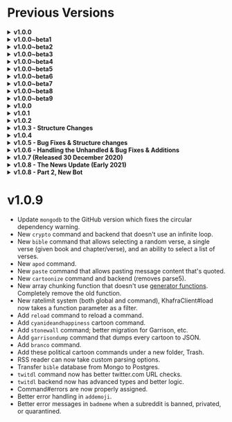 # Previous Versions

<details><summary><b>v1.0.0</b></summary>

* Initial Release
* Guild settings in progress.
* Few commands.
* Bot structure is relatively close to finished.
* Prefix support.
</details>

<details><summary><b>v1.0.0~beta1</b></summary>

* Added custom reacts to GuildSettings.
* Embeds are derived from common characteristics.
* Build scripts are now available for ease of access.
* Intelligently caches GuildSettings.
* Lots of logic and parsing errors were fixed.
</details>

<details><summary><b>v1.0.0~beta2</b></summary>

* Cleanup on some commands and functions.
* GuildSettings: react to a message for a role. New message, old message, guild emoji, unicode emoji. Tweak this setting to your liking.
* Include typings for twemoji-parser.
* Remove inferred return types, add in other types.
</details>

<details><summary><b>v1.0.0~beta3</b></summary>

* Ban now accepts a mention or a user's ID.
* Fixed a few permission issues.
* Better way of getting a user's avatar.
* Default permissions for commands are automatically added.
* GuildSettings: react roles are now stable, and many issues have been resolved.
</details>

<details><summary><b>v1.0.0~beta4</b></summary>

* Split events into separate files.
* Add in a cooldown for commands.
* Removing a reaction from a react role will now remove the role.
* ``loadCommands`` now works on nested directories and no longer requires arguments.
* ``Sanitize`` has been removed from the ``Command`` class.
* Token is loaded from environment variables instead of ``KhafraClient``.
* Add ``mdn`` command for searching Mozilla Development Network easily.
* Add ``npm`` command for searching npmjs.com.
* Functional date formatter without external dependencies.
</details>

<details><summary><b>v1.0.0~beta5</b></summary>

* Add in Spotify command.
* Use ``node-fetch`` for http requests. 
* Remove as many ``any`` types as possible.
* Separate types/interfaces in a separate folder.
* Fix a missing permissions bug in both messageReactionAdd and messageReactionRemove events.
* Fixed randomreacts not working.
* Remove member from random reacts.
* Remove a role react.
</details>

<details><summary><b>v1.0.0~beta6</b></summary>

* Spotify command now defaults to the current song playing if no query is provided.
* Add in a ``role`` command, similar to user/server/channel lookup.
* Remove ``formatEmbed`` method from all commands that implemented it.
* Add in ``cowsay`` command with Tux and head-in options.
* Add in ``poll`` command to create polls.
* Add in ``discrim`` command to find users with a given discriminator.
* Only fetch columns needed from the database when fetching guild settings.
* Compile TypeScript to ESNext instead of ES6.
* Add in ``tictactoe`` command. For now you can only play against the bot.
* Add in ``help`` command for a description and example(s) of usage.
* Add in ``meepcraft`` command to get the number of players on MeepCraft. Routes request through a proxy.
</details>

<details><summary><b>v1.0.0~beta7</b></summary>

* Add in ability to ``blacklist`` commands for a user, channel, or entirety of the guild.
* Add in ability to ``whitelist`` commands for a user or channel.
* Add in different ``cowsay`` types.
* Add in ``pocket`` commands which is a partial wrapper for the GetPocket.com API.
* MongoDB handles Pocket command(s). SQLite3 still handles guildsettings.
* Add in ``tags`` command. Small snippets of text that can be returned at any given point.
* Remove useless permission checks in commands.
* ``meepcraft`` command caches latest results for 5 minutes.
* ``tictactoe`` command will intelligently pick spots now.
* ``tictactoe`` will no longer freeze if it's a draw.
* Fixed issue where bot would give cooldowns if a valid command used a different prefix. For example: `+help` would issue a cooldown on the `help` command if the prefix was `!`.
</details>

<details><summary><b>v1.0.0~beta8</b></summary>

* Added ``pocketadd`` to add articles, videos, or images to your Pocket list!
* ``pocketinit`` is now faster.
* Rename .i.ts files to .d.ts so they aren't transpiled.
* ``messagereact`` is now split into two commands: ``messagereact`` and ``messagereactmessage``. This fixes an issue where a message ID could never be fetched, unless it was in the current channel. GuildSettings will no longer store message content either, as it was unused. 
* On ``messageReactionAdd`` events, if the user isn't manageable by the client, it will (attempt) to DM the user to explain the issue and how to correct it.
* Commands that use the date formatter will now show the timezone (in GMT) and are in 12-hour times rather than 24-hours.
* Fixed a logic error in the ``ban`` command that would incorrectly check which member was bannable.
* Incorrect time inputs in ``ban`` will no longer throw an error.
* Cooldown messages will now tell the user the remaining time until they can use the command again.
* ``list`` command now sorts by category, making it much better.
* Add in ``insights``, which are similar to Discord's insights.
* Replace global ``isNaN`` with ``Number.isNaN``.
* Add in ``trivia``, ``triviahelp``, and ``trivialist`` commands.
</details>

<details><summary><b>v1.0.0~beta9</b></summary>

* Fixed ``Trivia`` types being compiled.
* MDN command now uses an official search API which I detail [here](https://github.com/Anish-Shobith/mdn-api/issues/2#issuecomment-671545742).
* Fix regressions where ``Number.isNaN`` was used rather than global ``isNaN``.
* Add in ``minesweeper`` command.
* Add in ``nytimes`` command that fetches the most popular articles of the day.
* ``tag`` command will no longer throw an error if no arguments are provided.
* ``Proxy`` helper is now written in ts.
* Add in ``weather`` command.
* ``cowsay`` will no longer crash when a type if given but no text (ie. ``cowsay tux`` would crash).
* Embeds are now easier.
* Add in ``whatisnpm`` command.
* ``help`` command now lists aliases.
</details>

<details><summary><b>v1.0.0</b></summary>

* Add in ``connect4`` command.
* ``npm`` will no longer crash when invalid packages are queried.
* Commands now work in DMs that aren't marked guild only.
* ``tictactoe`` command will no longer throw an error if the game message was deleted.
* [copy](./scripts/copy.js) is fixed for Windows.
* Add in ``theguardian`` command to search for articles given a date (optional) and a query.
* Add in ``insightsgraph`` command.
* Add in ``warn``, ``getwarns`` and ``setwarn`` commands. ``Setwarn`` will set the number of warning points a user must obtain before getting kicked. ``Getwarn`` will get warnings from another user (if user has KICK_MEMBERS perms) or their own warnings.
* MongoDB now allows username/password authentication.
* Add in ``slots`` command.
* Add in ``youtube`` command that searches for YouTube videos.
* Replace SQLite3 with MongoDB. Remove GuildSettings that were likely buggy, untested, or I weren't happy with.
* Message handler now checks if the first argument has a command name in it. Basically, GuildSettings aren't fetched on every message anymore.
* Add in ``rollingstones`` command to search for the top 500 songs for all time.
* Split functions into separate packages.
* Add in ``giverole`` command, which is a custom command to give a user a role when they use a command.
* Fix all modules using ``RoleManager.fetch`` (Discord.js function), which can return ``Role | null | RoleManager``.
* ``tsconfig.json`` is now slightly more strict.
* Fix ``mask`` throwing an error on message URLs without embeds. Also, it now lists all embeds in a message instead of only one.
* Add in ``bible`` command.
* Replace string to day function in ``ban`` with ``ms``, which happens to be installed already.
* Add in ``enable``, ``disable``, ``unenable``, and ``undisable`` commands. 
* Added typings for all database collections.
</details>

<details><summary><b>v1.0.1</b></summary>

* Remove most casts to ``any|any[]``. Must be kept in ``Proxy`` helper since its types are trash.
* Remove incorrect types in new Settings commands.
* Remove casts in MessageReaction events that no longer need to be inferred.
* Remove types from ``Bible`` package that were from ``BadMeme``.
* MineSweeper helper will no longer mix ``number`` and ``string`` types.
* Enable ``noImplicitAny`` by default!
* ``TicTacToe`` command has been rewritten and can now be played against the bot or another user! This also fixed a bug when the bot would check for the best spot to go.
</details>

<details><summary><b>v1.0.2</b></summary>

* Add in [config](./config.json) file to configure bot owner and embed colors.
* Fix an issue in the ``Message`` event that would throw an error.
* Add in ``theonion`` command.
* Add in ``wikipedia`` command.
* Add in ``members`` command which is a smaller way of viewing member count.
* Change insight graph file type to JPG and let matplotlib optimize it. 
* Added a logger for future debugging of issues. Deleted on ``npm run dev:build``.
* Added ``pm2`` configuration and edited production run script to use it.
* Add in ``steal`` command to take an emoji from another server and create one on the current server.
</details>

<details><summary><b>v1.0.3 - Structure Changes</b></summary>

* Add in ``synergismstats`` command.
* ``channelinfo`` now works on VoiceChannels and NewsChannels.
* Add in basic rate-limiting in ``MessageReactionAdd`` and ``MessageReactionRemove`` events to prevent spam.
* Custom commands will now give confirmation on success.
* Cooldowns are now limited to number of commands a minute rather than a set time. Users can use up to 5 commands a minute (1 every 12 seconds) and a guild is limited to 15 commands a minute (1 every 4 seconds). 
* Cooldowns now apply to commands in DM and custom guild commands. Same rates as normal commands (DM counts as user cooldown).
* Log info on rate-limits.
* ``ban`` can now ban members not in the guild and will prevent errors when the days to clear messages is over 7.
* Custom commands now accept a message on success and the message allows simple formatting. Put ``{user}`` in the message to replace with a mention of the person receiving the role.
* Fix potential errors in ``MessageReactionAdd`` and ``MessageReactionRemove`` events if the message was deleted before a partial reaction could be fetched.
* Re-worked permissions to use native Discord.js loops for checking multiple permissions.
* Re-worked message event to be more readable and maintainable.
* Guild Settings are no longer checked in DMs.
* ``Sanitize`` function now includes updated permissions.
* Fixed a crash in DMs when using ``BadMeme``.
* Fixed a crash in DMs when using ``userinfo``.
* Re-worked Date formatting Utility function. Improved readability and the code is structured better to not rely on so many hard-coded values (for example: string lengths).
* ``Proxy`` util removes last ``as any`` declaration.
</details>

<details><summary><b>v1.0.4</b></summary>

* Fix concatenation ordering bug in ``Date`` when formatting months.
* Add ``meepmember`` command.
* Fix ``emoji`` command returning no response when no emojis are provided.
* Remove ``cooldown`` option in Commands.
* Add build scripts for Linux.
* Fix an error with ``InsightsGraph`` when a guild had no members joined/left yet.
* Trim strings in ``load.env`` utility function.
* Remove ``insightsinit``. Insights are now tracked automatically.
* Upsert documents for all Guild Settings.
* Add in ``dev:run`` and ``prod:run`` scripts for running the bot without transpiling.
* ``Wikipedia`` command will now give better, more in-depth results. If no results are found it will revert to the old API.
* ``Trivia`` now accepts answer numbers as answers (1, 2, 3, 4, etc.), allows category names or IDs, and is all around better.
* Default prefix can be changed in the [config](./config.json) file.
* ``Tags`` and all helper commands have been rewritten:
1. Subcommands now work. For example, ``tags create`` and ``tagscreate`` perform the same action.
2. Fixed a potential crash in ``tagsinfo`` when no arguments were provided. At the very least it checks if arguments are passed.
3. ``tags info`` now shows transfer history (of latest transfer) to prevent trolls. 
4. ``tagsinit`` has been removed. Tags can be created without extra steps.
* Fix an issue in the message event that would throw an error.
* Custom commands are included in their own cooldown now.
* React roles are now logged.
* Remove ``rollingstones`` command.
* Add in a minimum and optional max arguments settings per command.
</details>

<details><summary><b>v1.0.5 - Bug Fixes & Structure changes</b></summary>

* Bot can be mentioned instead of using the prefix. Does not affect commands that rely on mentions.
* If no command is found, Khafra-Bot will suggest a replacement if any commands are similar. Only happens when the command is initialized by mentioning it, to prevent annoyances if another bot with the same prefix is in the server.
* Added bot intents.
* Max arguments for the ``unban`` has been fixed.
* Commands will now properly check permissions in NewsChannels.
* Extra guards in ``message`` to catch bad inputs early.
* ``badmeme`` now fetches the max amount of posts (100), and the cache now stores less, more relevant data. It will also reject on bad data.
* ``insightsdaily`` has been re-written. Now allows a user-inputted amount of days to check and requires ``VIEW_GUILD_INSIGHTS`` permission rather than ``ADMINISTRATOR``.
* Bump ``node-fetch`` to v2.6.1.
</details>

<details><summary><b>v1.0.6 - Handling the Unhandled & Bug Fixes & Additions</b></summary>

* Handle unhandled rejections without memory leaks.
* ``TextChannel | DMChannel | NewsChannel`` send methods will no longer throw errors on rejections. These methods are Proxied, modifying the prototype to return null and log the error if one occurs. No changes have to be made because it has the same type/return signatures already.
* ``Message#react`` will no longer throw errors similar to ``<Channel>.send``.
* ``clear`` command will now filter messages older than 2 weeks automatically.
* Get welcome/leave messages when a user joins, leaves, or is kicked from a guild.
* Fix multiple issues and replaced bad code when trying to get the correct mentioned user.
* ``user`` command can now fetch information from any Discord account, not just guild members. The old command is under the new name ``member``.
* Catch bad inputs earlier on.
* Add ``discover`` command.
* ``emoji`` command now works with Guild emojis and the emoji section of the ``server`` command has been removed.
* ``message`` event has once again been re-written to include better logic and updated code for guild settings.
* Inhibitors are now much easier to use and use less resources. Some commands can no longer be disabled or enabled.
* Embed is now part of the ``Command`` class and ``Embed.missing_args`` has been re-named to ``Embed.generic``.
* ``tsconfig`` is even more strict now.
* Method Proxy arguments now have a type.
* Cleaned up ``messageReactionAdd``/``messageReactionRemove`` events.
* ``Array.fill`` now infers types correctly, although I don't believe the reasoning it doesn't very valid. :/
* ``chunk`` and ``shuffle`` array functions have been moved to Utility functions.
* Removed useless parameter in ``TicTacToe`` game handler. 
* Add in boost tracking to join/leave messages.
* Logger can now handle any type of data passed to it.
* Enable/disable work for custom commands.
* Message event now incorporates ``guildOnly``, ``ownerOnly``, and actually checks the prefix. :/
* Requests in the ``meep`` command will be timed out after 30 seconds, preventing a pretty nasty bug.
* Replace sync ``fs`` methods with ``async`` where applicable. No performance difference since they were used only when they would be used once.
* ``fs#readFile(Sync)`` now uses the correct encoding to return a string rather than a buffer.
* Add in ``hangman`` command.
* No longer store KJV Bible locally.
* Remove ``copy`` script because it's no longer needed.
* Fixed ``build`` script not removing the ``build`` directory on linux.
* Import JSON using native TypeScript abilities now that it works.
* Trivia command has been re-written.
    * Fixes a bug where if two people answer a question in close proximity of time and the next question has the same answer, it won't be instantly answered.
    * Fixed a bug where a person could input a non-integer number of questions.
    * Questions are cached, and 50 of them will always be fetched from the API. Should help performance over multiple games.
    * Fixed a bug where you couldn't use the number of a category to start a game.
    * Questions are now stored in the database, saving time retrieving questions and no longer relies on API stability/reliability.
    * Bot owner can fetch all questions using the ``triviafetch`` command.
* Move ``Cowsay`` templates to a dedicated folders for bot assets.
* Elegant event handler.
* Help command is now useful.
* Added ``realShuffle`` array utility method that uses a better prng (newly added ``crypto#randomInt``). 
* Add ``crypto`` command.
* Fix ``Message#react`` Proxy.
* Ban command has been re-worked.
* Add in utility function for checking invalid numbers (Infinity, NaN, floats, unsafe integers, negatives).
* Replace ``html-entities`` with ``entities``. 
* Use built in ``Record`` type instead of ``{ [key: ...]: ... }``.
* New command loader that removes sync ``fs`` methods and does not recursively call itself.
* Environmental variables are no longer enumerable on ``process.env`` and fixes bad new line regex.
* Remove last ``export default`` syntax other than in commands. 
* Add in ``awards`` command which calculates the hypothetical cost of all the awards on a reddit post.
* Fixed commands still using the old embed structure.
* Add in ``strawpoll`` command. This command is awesome.
* Add in ``softban`` command.
* Typescript now transpiles to ESNext, letting us use all the new keywords!
* Remove ``https-proxy-agent`` and ``node-abort-controller`` in favor of native functions. 
* Add in ``trump`` and ``trumpkey`` commands.
* Remove ``meepmember`` command.
* DMs bot owner when the bot comes online.
* Fix "unknown member" error in ``messageReactionRemove`` and ``messageReactionAdd`` events.
* Fix fetch error when Coingecko has issues.
* Users are now limited to 6 commands a minute (instead of 7).
* New cooldown functionality that is much better. Old times are removed every 10 minutes or when a user uses a command or a command is used in a guild. Plus, code is much nicer and can be used anywhere in 2 steps. 
* ``messageReactionAdd`` and ``messageReactionRemove`` events will make significantly less API calls, preventing rate-limiting in certain cases.
* ``message`` event has been cleaned up, no functionality changes but is now much more manageable.
* Add in Kongregate chat relay. Not customizable and many values are hardcoded in.
* Add in ``kongroom`` command for the bot owner to change the chatroom the bot is currently in.
* Add ``lock``, ``ratelimit``, and ``yomama`` commands.
* Remove usage of deprecated ``URL#parse``.
* Fix ``guildMemberAdd`` and ``guildMemberRemove`` events if a guild had no database entry.
* Blacklist command has been split into four separate parts.
* Fix issue in ``cowsay`` command when a type was supplied without text.
* Add in refresh ability in ``whatisnpm`` command to refresh the cache.
* Add in ``nim`` command.
* Add in DuckDuckGo's ``bangs`` into a command.
* Add in debug commands.
* Fix ``hastebin`` command not working with new lines. Doing so, I realized there was some really bad logic in the message event for handling the prefix, and was also able to remove (one of?) the ugliest piece(s) of code remaining in the bot.
</details>

<details><summary><b>v1.0.7 (Released 30 December 2020)</b></summary>

* Add in ``avatar`` command.
* Add in Google ``translate`` command.
* Removed ``synergismsave`` command.
* ``loadEnv`` function removed since it wasn't needed.
* Allow multiple = signs for env variables.
* Fix ``NewsChannel#send`` not being proxied and catching errors.
* Add rule board.
* Reduce memory the badmeme cache uses by only caching properties used.
* Uses new reply ability in most cases.
* Add in ``quran`` command.
* Export ``isText`` helper function to utility file.
* Rewrite ``poll`` command.
* Permissions now require FLAGS to be used (or the corresponding number).
* ``Command.permissions`` have been moved to ``Command.settings.permissions``.
* Added static ``Command.permsFromBitField`` function for converting bitfield array to their string representations.
* Warning system has been updated to allow more customization (including deleting warnings now!).
    1. Disallows negative warning points to be given.
    2. Allows removing active warning points.
    3. Warnings are split into 2 categories: active & inactive. Active points will cause a member to be kicked when reaching the guild's limit.
* Add in ``thenounproject`` command.
* Add in ``talkobamatome`` command.
* Add in ``howmanypeopleareinspacerightnow`` command (``spacern`` or ``hmpaisrn``).
* Add in ``nobodylive`` command.
* Add in ``thispersondoesnotexist`` command (alias: ``tpdne``).
* Add in ``thisworddoesnotexist`` command (``twdne``).
* Add in ``thisartworkdoesnotexist`` command.
* Add in ``thiscatdoesnotexist`` command.
* Add in ``thishorsedoesnotexist`` command.
* Add in ``thisfuckeduphomerdoesnotexist`` command (``tfuhdne``).
* Add in ``cartoonize`` command (one of my favorites).
* Replace ``Guild#member`` with ``GuildMemberManager#resolve``.
* Add in ``cheese`` command.
* Add in ``define`` command.
* Add in ``kanye`` command.
* Add in ``tronald`` command.
* Add in ``quotes`` command.
* Add in ``xkcd`` command.
* Natively import json using ``--experimental-json-modules`` flag.
* PM2 launch command updated since it doesn't support ESM.
* Add in ``washyourlyrics`` command.
* Add in ``chatarr`` command.
* Add in ``colorize`` command.
* Add in ``forgotify`` command.
* Add in ``bored`` command.
* Add in ``500px`` command.
* Add in ``longestpoem`` command.
* Add in ``boilthefrog`` command.
* Add in ``killedbygoogle`` command.
* Add in ``bellingcat`` command.
* Add in ``piglatin`` command.
</details>

<details><summary><b>v1.0.8 - The News Update (Early 2021)</b></summary>

* Add a fully fledged RSS feed parser.
* Add in ``abcnews`` command.
* Add in ``aljazeera`` command.
* Add in ``apnews`` command.
* Add in ``axios`` command.
* Add in ``bbc`` command.
* Add in ``bloomberg`` new command.
* Add in ``breitbart`` command.
* Add in ``businessinsider`` command.
* Add in ``buzzfeed`` command.
* Add in ``cbs`` command.
* Add in ``cnbc`` command.
* Add in ``cnet`` command.
* Add in ``cnn`` command.
* Add in ``defenceblog`` command.
* Add in ``derspiegel`` command.
* Add in ``espn`` command.
* Add in ``e-ir`` command.
* Add in ``foxnews`` command.
* Add in ``ft`` command.
* Add in ``hackernews`` command.
* Add in ``heavy`` command.
* Add in ``huffpost`` command.
* Add in ``independent`` command.
* Add in ``jpost`` command.
* Add in ``latimes`` command.
* Add in ``mirror`` command.
* Add in ``nbc`` command.
* Add in ``nbc2`` command.
* Add in ``newyorker`` command.
* Add in ``npr`` command.
* Add in ``oann`` command.
* Add in ``people`` magazine command.
* Add in ``politico`` command.
* Add in ``reuters`` command.
* Add in ``rt`` command.
* Add in ``skynews`` command.
* Add in ``slate`` command.
* Add in ``space`` news command.
* Add in ``thecipherbrief`` command.
* Add in ``thehill`` command.
* Add in ``thesun`` command.
* Add in ``time`` (magazine) command.
* Add in ``timesofindia`` command.
* Add in ``tmz`` command.
* Add in ``UN`` news command.
* Add in ``vox`` command.
* Add in ``washingtonpost`` command.
* Add in ``wsj`` command.
* Add in ``yahoo`` news command.
* Removed ``chatarr`` command.
* Update ``bellingcat`` command to use new RSS feed parser.
* Update ``nytimes`` command to use new RSS feed parser.
* Update ``theguardian`` command to use the new RSS feed parser.

</details>

<details><summary><b>v1.0.8 - Part 2, New Bot</b></summary>

## Commands
* Add `twitdl` command to get the links to media in tweets.
* Add `garrison` command to show awareness to mental illness.
* Replace `trump` scraper with JSON.
* Fix type error in `poll` command.
* `lock` command now syncs permissions with the category channel when unlocking.
* Normalized `blacklist` and `whitelist` commands.
* Remove `insightsdaily` and `insightsgraph` command for a more informative `insights` table.
* Better logic in the `hangman` command.
* Allow emojis in `addemoji` to be added with an image link and an attachment now.
* Add `forceban` command that allows banning multiple people without confirmation.
* Massively improve the `emoji` command.
* Remove `quote`, `kanye`, `boredapi`, `cheese`, `connect4`, `nim`, `what-is-npm`, `slots`, `trivia`, `tictactoe`, `xkcd`, `discover`, `discriminator`, `whitelist (all)`, `giverole`, `reactrole`, `tags (all)`, `bang`, `boilthefrog`, old `theonion`, and `500px` commands.
* Add `about` command for basic information about the bot.
* Add `invite` command for links to invite the bot to your own server.
* Add `links` command.

## Structure
* Commands will now return with an embed to reply to the user with. This reduces a ton of repetitive code and allows for cleaner error handling without proxying the methods or using try/catch.
* Decouple methods from multiple areas (mostly separate permission checks and Embed from the `Command` class).
* Commands can now specify middleware to run right after the command is loaded, and a custom error list and error messages.
* Remove commands that are low quality and/or not up to standards.
* Guild settings will now be automatically inputted into the database when the bot joins a guild. Likewise, guild settings are removed from the database when the bot leaves a guild.
* Added hierarchy checks for `ban` (partially), `kick`, `warn`, and `deletewarn` commands.
* Update `discord.js` to master.
* Remove deprecated `entities.decode` method from RSS commands.
* Removed `export default` from commands, add `RegisterCommand` class decorator to register commands instead.
* Partially transition databases to Postgres.
* Add in `fetch` util for cleaner, functional code.
* Remove `kongregate` chat forwarder. 
* Log commands that fail to load.

</details>

# v1.0.9

* Update `mongodb` to the GitHub version which fixes the circular dependency warning.
* New `crypto` command and backend that doesn't use an infinite loop.
* New `bible` command that allows selecting a random verse, a single verse (given book and chapter/verse), and an ability to select a list of verses.
* New `apod` command.
* New `paste` command that allows pasting message content that's quoted.
* New `cartoonize` command and backend (removes parse5).
* New array chunking function that doesn't use [generator functions](https://bugs.chromium.org/p/v8/issues/detail?id=11560). Completely remove the old function.
* New ratelimit system (both global and command), KhafraClient#load now takes a function parameter as a filter.
* Add `reload` command to reload a command.
* Add `cyanideandhappiness` cartoon command.
* Add `stonewall` command; better migration for Garrison, etc.
* Add `garrisondump` command that dumps every cartoon to JSON.
* Add `branco` command.
* Add these political cartoon commands under a new folder, Trash.
* RSS reader can now take custom parsing options.
* Transfer `bible` database from Mongo to Postgres.
* `twitdl` command now has better twitter.com URL checks.
* `twitdl` backend now has advanced types and better logic.
* Command#errors are now properly assigned.
* Better error handling in `addemoji`.
* Better error messages in `badmeme` when a subreddit is banned, privated, or quarantined.